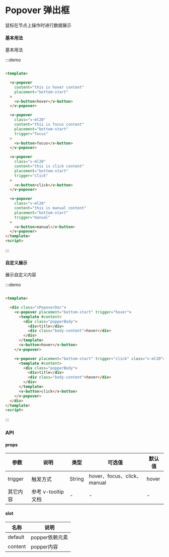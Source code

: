 # Popover 弹出框

鼠标在节点上操作时进行数据展示

#### 基本用法

基本用法

:::demo

```html

<template>

  <v-popover
    content="this is hover content"
    placement="bottom-start"
  >
    <v-button>hover</v-button>
  </v-popover>

  <v-popover
    class="v-ml20"
    content="this is focus content"
    placement="bottom-start"
    trigger="focus"
  >
    <v-button>focus</v-button>
  </v-popover>

  <v-popover
    class="v-ml20"
    content="this is click content"
    placement="bottom-start"
    trigger="click"
  >
    <v-button>click</v-button>
  </v-popover>

  <v-popover
    class="v-ml20"
    content="this is manual content"
    placement="bottom-start"
    trigger="manual"
  >
    <v-button>manual</v-button>
  </v-popover>
</template>
<script>
```

:::

#### 自定义展示

展示自定义内容

:::demo

```html

<template>

  <div class="vPopoverDoc">
    <v-popover placement="bottom-start" trigger="hover">
      <template #content>
        <div class="popperBody">
          <div>title</div>
          <div class="body-content">hover</div>
        </div>
      </template>
      <v-button>hover</v-button>
    </v-popover>

    <v-popover placement="bottom-start" trigger="click" class="v-ml20">
      <template #content>
        <div class="popperBody">
          <div>title</div>
          <div class="body-content">hover</div>
        </div>
      </template>
      <v-button>click</v-button>
    </v-popover>
  </div>
</template>
<script>
```

:::

### API

#### props

| 参数      | 说明          | 类型      | 可选值                           | 默认值  |
|---------- |-------------- |---------- |--------------------------------  |-------- |
| trigger | 触发方式 | String | hover、focus、click、manual | hover |
| 其它内容  | 参考 v-tooltip文档 | - | - | - |

#### slot

| 名称 | 说明 |
|---------- |-------- |
| default | popper依赖元素 |
| content | popper内容 |
